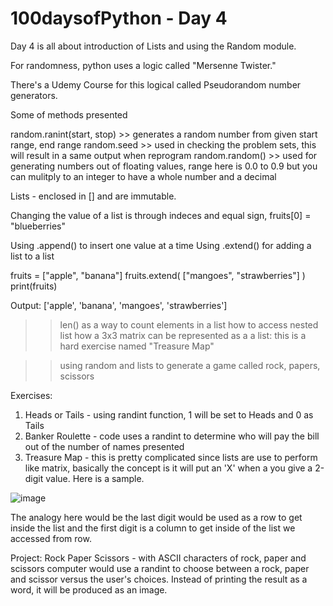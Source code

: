# 100daysofPython - Day 4

Day 4 is all about introduction of Lists and using the Random module.

For randomness, python uses a logic called "Mersenne Twister."

There's a Udemy Course for this logical called Pseudorandom number generators.

Some of methods presented

random.ranint(start, stop)  >> generates a random number from given start range, end range
random.seed >> used in checking the problem sets, this will result in a same output when reprogram
random.random() >> used for generating numbers out of floating values, range here is 0.0 to 0.9 but you can mulitply to an integer to have a whole number and a decimal

Lists - enclosed in [] and are immutable.

Changing the value of a list is through indeces and equal sign, fruits[0] = "blueberries"

Using .append() to insert one value at a time
Using .extend() for adding a list to a list

fruits = ["apple", "banana"]
fruits.extend( ["mangoes", "strawberries"] )
print(fruits)

Output: ['apple', 'banana', 'mangoes', 'strawberries']

>> len() as a way to count elements in a list
>> how to access nested list
>> how a 3x3 matrix can be represented as a a list: this is a hard exercise named "Treasure Map"

>> using random and lists to generate a game called rock, papers, scissors

Exercises: 
1) Heads or Tails - using randint function, 1 will be set to Heads and 0 as Tails
2) Banker Roulette - code uses a randint to determine who will pay the bill out of the number of names presented
3) Treasure Map - this is pretty complicated since lists are use to perform like matrix, basically the concept is it will put an 'X' when a you give a 2-digit value. Here is a sample.

![image](https://user-images.githubusercontent.com/107990192/188195352-8808e53e-fa09-4991-abf6-bf35bbe1176a.png)

The analogy here would be the last digit would be used as a row to get inside the list and the first digit is a column to get inside of the list we accessed from row.

Project: 
Rock Paper Scissors - with ASCII characters of rock, paper and scissors computer would use a randint to choose between a rock, paper and scissor versus the user's choices. Instead of printing the result as a word, it will be produced as an image.
